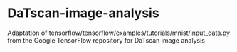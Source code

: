 # DaTscan-image-analysis
Adaptation of tensorflow/tensorflow/examples/tutorials/mnist/input_data.py  from the Google TensorFlow repository for DaTscan image analysis
